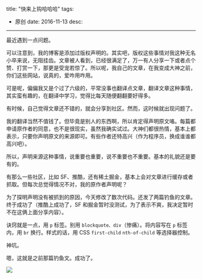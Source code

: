 title: "快来上钩哈哈哈"
tags:
  - 原创
date: 2016-11-13
desc:
---

最近遇到一点问题。

可以注意到，我的博客是添加过版权声明的。其实吧，版权这些事情对我这种无名小卒来说，无阻挂齿。文章被人看到，已经很满足了，万一有人分享一下或者点个赞、打赏一下，那更是受宠若惊了。所以呢，我自己的文章，在我变成大神之前，你们这些网站，说真的，爱咋用咋用。

可是呢，偏偏我又是个过了六级的，平常没事也翻译点文章，翻译文章这种事情，其实蛮有趣的，在翻译中学习，觉得比每天随便翻翻要好得多。

有时候，自己觉得文章还不错的，就会分享到社区。然而，这时候就出现问题了。

我的翻译当然不值钱了。但毕竟是别人的东西啊，所以肯定得声明原文咯。每篇都申请原作者的同意，也不是很现实，虽然我确实试过。大神们都很热情，基本上都表示，只要你声明原文的来源即可。有些作者还特高兴（作为程序员，换成谁谁都高兴吧）。

所以，声明来源这种事情，说重要也重要，说不重要也不重要。基本的礼貌还是要有的。

有那么一些社区，比如 SF、推酷，还有稀土掘金，基本上会对文章进行缓存或者抓取。但每次总觉得情况不对，我的原作者声明呢？

为了探明声明没有被抓到的原因，今天修改了数次代码。还发了两篇钓鱼的文章。终于成功了（推酷上成功了，SF 和掘金暂时没测试，为了表示不爽，我决定暂时不在这俩上面分享内容）。

诀窍就是一点，用 `p` 标签。别用 `blockquote、div`（惨痛）。将内容写在 `p` 标签内，用 `br` 换行。样式的话，用 CSS `first-child` `nth-of-child` 等选择器控制。

神坑。

嗯，这就是之前那篇钓鱼文。成功了。

![](https://ogjija9ft.qnssl.com/tuicool.jpg)
